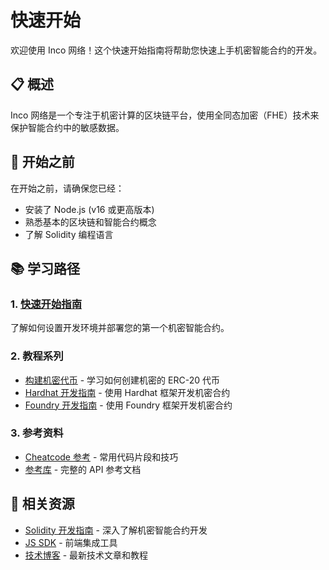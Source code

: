 # 快速开始

欢迎使用 Inco 网络！这个快速开始指南将帮助您快速上手机密智能合约的开发。

## 📋 概述

Inco 网络是一个专注于机密计算的区块链平台，使用全同态加密（FHE）技术来保护智能合约中的敏感数据。

## 🚀 开始之前

在开始之前，请确保您已经：
- 安装了 Node.js (v16 或更高版本)
- 熟悉基本的区块链和智能合约概念
- 了解 Solidity 编程语言

## 📚 学习路径

### 1. [快速开始指南](./quickstart)
了解如何设置开发环境并部署您的第一个机密智能合约。

### 2. 教程系列
- [构建机密代币](./tutorials/build-confidential-token) - 学习如何创建机密的 ERC-20 代币
- [Hardhat 开发指南](./tutorials/hardhat-guide/) - 使用 Hardhat 框架开发机密合约
- [Foundry 开发指南](./tutorials/foundry-guide/) - 使用 Foundry 框架开发机密合约

### 3. 参考资料
- [Cheatcode 参考](./reference/cheatcode-reference) - 常用代码片段和技巧
- [参考库](./reference/reference-library) - 完整的 API 参考文档

## 🔗 相关资源

- [Solidity 开发指南](/docs/solidity/) - 深入了解机密智能合约开发
- [JS SDK](/docs/js-sdk/) - 前端集成工具
- [技术博客](/blog/) - 最新技术文章和教程
